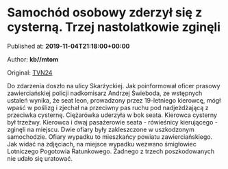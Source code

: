
# Samochód osobowy zderzył się z cysterną. Trzej nastolatkowie zginęli

Published at: **2019-11-04T21:18:00+00:00**

Author: **kb//mtom**

Original: [TVN24](https://www.tvn24.pl/wiadomosci-z-kraju,3/zawiercie-trzej-19-latkowie-zgineli-w-zderzeniu-samochodu-z-cysterna,982926.html)

Do zdarzenia doszło na ulicy Skarżyckiej. Jak poinformował oficer prasowy zawierciańskiej policji nadkomisarz Andrzej Świeboda, ze wstępnych ustaleń wynika, że seat leon, prowadzony przez 19-letniego kierowcę, mógł wpaść w poślizg i zjechał na przeciwny pas ruchu pod nadjeżdżającą z przeciwka cysternę. Ciężarówka uderzyła w bok seata. Kierowca cysterny był trzeźwy.
Kierowca i dwaj pasażerowie seata - rówieśnicy kierującego - zginęli na miejscu. Dwie ofiary były zakleszczone w uszkodzonym samochodzie.
Ofiary wypadku to mieszkańcy powiatu zawierciańskiego.
Jak widać na zdjęciach, na miejsce wypadku wezwano śmigłowiec Lotniczego Pogotowia Ratunkowego. Żadnego z trzech poszkodowanych nie udało się uratować.
